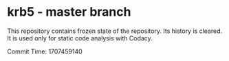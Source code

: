 # krb5 - master branch

This repository contains frozen state of the repository.
Its history is cleared. It is used only for static code
analysis with Codacy.

Commit Time: 1707459140
